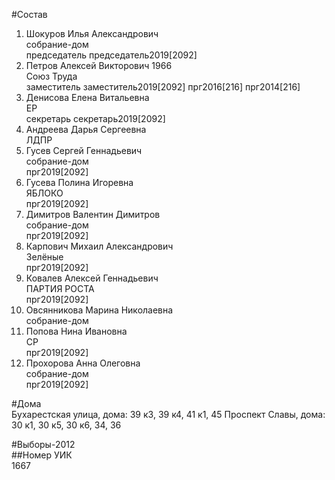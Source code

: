 #Состав  
1. Шокуров Илья Александрович  
    собрание-дом  
    председатель председатель2019[2092]  
2. Петров Алексей Викторович 1966  
    Союз Труда  
    заместитель заместитель2019[2092] прг2016[216] прг2014[216]  
3. Денисова Елена Витальевна  
    ЕР  
    секретарь секретарь2019[2092]  
4. Андреева Дарья Сергеевна  
    ЛДПР  
5. Гусев Сергей Геннадьевич  
    собрание-дом  
    прг2019[2092]  
6. Гусева Полина Игоревна  
    ЯБЛОКО  
    прг2019[2092]  
7. Димитров Валентин Димитров  
    собрание-дом  
    прг2019[2092]  
8. Карпович Михаил Александрович  
    Зелёные  
    прг2019[2092]  
9. Ковалев Алексей Геннадьевич  
    ПАРТИЯ РОСТА  
    прг2019[2092]  
10. Овсянникова Марина Николаевна  
    собрание-дом  
11. Попова Нина Ивановна  
    СР  
    прг2019[2092]  
12. Прохорова Анна Олеговна  
    собрание-дом  
    прг2019[2092]  
  
#Дома  
Бухарестская улица, дома: 39 к3, 39 к4, 41 к1, 45 Проспект Славы, дома: 30 к1, 30 к5, 30 к6, 34, 36  
  
#Выборы-2012  
##Номер УИК  
1667  
